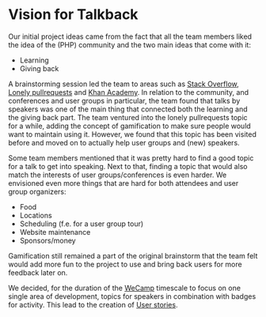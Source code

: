 # Vision for Talkback

Our initial project ideas came from the fact that all the team members liked the
idea of the (PHP) community and the two main ideas that come with it:
- Learning
- Giving back

A brainstorming session led the team to areas such as
[Stack Overflow](http://www.stackoverflow.com),
[Lonely pullrequests](http://lonelypullrequests.com) and
[Khan Academy](http://www.khanacademy.com). In relation to the community, and
conferences and user groups in particular, the team found that talks by speakers
was one of the main thing that connected both the learning and the giving back
part.
The team ventured into the lonely pullrequests topic for a while, adding
the concept of gamification to make sure people would want to maintain using it.
However, we found that this topic has been visited before and moved on to
actually help user groups and (new) speakers.

Some team members mentioned that it was pretty hard to find a good topic for a
talk to get into speaking. Next to that, finding a topic that would also match
the interests of user groups/conferences is even harder. We envisioned even more
things that are hard for both attendees and user group organizers:
- Food
- Locations
- Scheduling (f.e. for a user group tour)
- Website maintenance
- Sponsors/money

Gamification still remained a part of the original brainstorm that the team felt
would add more fun to the project to use and bring back users for more feedback
later on.

We decided, for the duration of the [WeCamp](http://weca.mp) timescale to focus on one single area
of development, topics for speakers in combination with badges for activity.
This lead to the creation of [User stories]().
